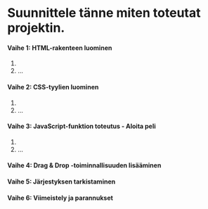 # Suunnittele tänne miten toteutat projektin.

#### Vaihe 1: HTML-rakenteen luominen

1.
2. ...

#### Vaihe 2: CSS-tyylien luominen

1.
2. ...

#### Vaihe 3: JavaScript-funktion toteutus - Aloita peli

1.
2. ...

#### Vaihe 4: Drag & Drop -toiminnallisuuden lisääminen

#### Vaihe 5: Järjestyksen tarkistaminen

#### Vaihe 6: Viimeistely ja parannukset
